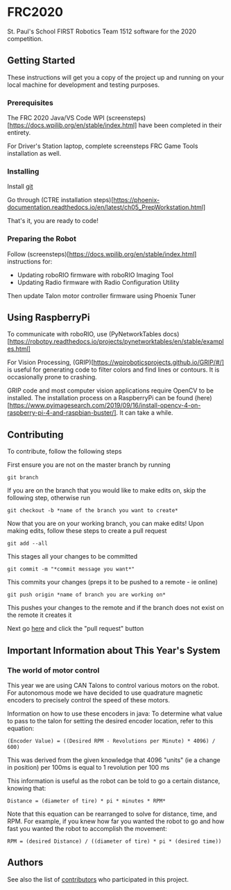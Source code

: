 # FRC2020
St. Paul's School FIRST Robotics Team 1512 software for the 2020 competition.

## Getting Started

These instructions will get you a copy of the project up and running on your local machine for development and testing purposes.

### Prerequisites

The FRC 2020 Java/VS Code WPI (screensteps)[https://docs.wpilib.org/en/stable/index.html] have been completed in their entirety.

For Driver's Station laptop, complete screensteps FRC Game Tools installation as well.

### Installing

Install [git](https://git-scm.com/downloads)

Go through (CTRE installation steps)[https://phoenix-documentation.readthedocs.io/en/latest/ch05_PrepWorkstation.html]

That's it, you are ready to code!

### Preparing the Robot

Follow (screensteps)[https://docs.wpilib.org/en/stable/index.html] instructions for:
* Updating roboRIO firmware with roboRIO Imaging Tool
* Updating Radio firmware with Radio Configuration Utility

Then update Talon motor controller firmware using Phoenix Tuner

## Using RaspberryPi

To communicate with roboRIO, use (PyNetworkTables docs)[https://robotpy.readthedocs.io/projects/pynetworktables/en/stable/examples.html]

For Vision Processing, (GRIP)[https://wpiroboticsprojects.github.io/GRIP/#/] is useful for generating code to filter colors and find lines or contours. It is occasionally prone to crashing.

GRIP code and most computer vision applications require OpenCV to be installed. The installation process on a RaspberryPi can be found (here)[https://www.pyimagesearch.com/2019/09/16/install-opencv-4-on-raspberry-pi-4-and-raspbian-buster/]. It can take a while.

## Contributing

To contribute, follow the following steps

First ensure you are not on the master branch by running
```
git branch
```
If you are on the branch that you would like to make edits on, skip the following step, otherwise run
```
git checkout -b *name of the branch you want to create*
```
Now that you are on your working branch, you can make edits! Upon making edits, follow these steps to create a pull request

```
git add --all
```
This stages all your changes to be committed
```
git commit -m "*commit message you want*"
```
This commits your changes (preps it to be pushed to a remote - ie online)
```
git push origin *name of branch you are working on*
```
This pushes your changes to the remote and if the branch does not exist on the remote it creates it

Next go [here](https://github.com/spseng/FRC2020/branches) and click the "pull request" button


## Important Information about This Year's System

### The world of motor control
This year we are using CAN Talons to control various motors on the robot. For autonomous mode we have decided to use quadrature magnetic encoders to precisely control the speed of these motors.

Information on how to use these encoders in java:
To determine what value to pass to the talon for setting the desired encoder location, refer to this equation:
```
(Encoder Value) = ((Desired RPM - Revolutions per Minute) * 4096) / 600)
```
This was derived from the given knowledge that 4096 "units" (ie a change in position) per 100ms is equal to 1 revolution per 100 ms

This information is useful as the robot can be told to go a certain distance, knowing that:
```
Distance = (diameter of tire) * pi * minutes * RPM*
```
Note that this equation can be rearranged to solve for distance, time, and RPM. For example, if you knew how far you wanted the robot to go and how fast you wanted the robot to accomplish the movement:
```
RPM = (desired Distance) / ((diameter of tire) * pi * (desired time))
```

## Authors

See also the list of [contributors](https://github.com/your/project/contributors) who participated in this project.
